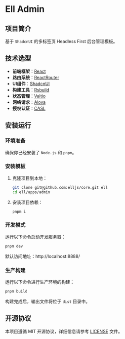# Ell Admin

## 项目简介

基于 `ShadcnUI` 的多标签页 Headless First 后台管理模板。

## 技术选型

- **前端框架**：[React](https://react.dev/)
- **路由系统**：[ReactRouter](https://reactrouter.com/)
- **UI组件**：[ShadcnUI](https://ui.shadcn.com/)
- **构建工具**：[Rsbuild](https://rsbuild.dev/)
- **状态管理**：[Valtio](https://valtio.dev/)
- **网络请求**：[Alova](https://alova.js.org/)
- **授权认证**：[CASL](https://casl.js.org/)

## 安装运行

### 环境准备

确保你已经安装了 `Node.js` 和 `pnpm`。

### 安装模板

1. 克隆项目到本地：
   ```bash
   git clone git@github.com:elljs/core.git ell
   cd ell/apps/admin
   ```

2. 安装项目依赖：
   ```bash
   pnpm i
   ```

### 开发模式

运行以下命令启动开发服务器：
```bash
pnpm dev
```
默认访问地址：http://localhost:8888/

### 生产构建

运行以下命令进行生产环境的构建：
```bash
pnpm build
```
构建完成后，输出文件将位于 `dist` 目录中。

## 开源协议

本项目遵循 MIT 开源协议，详细信息请参考 [LICENSE](LICENSE) 文件。
